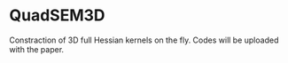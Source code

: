 # QuadSEM3D

Constraction of 3D full Hessian kernels on the fly. Codes will be uploaded with the paper.
